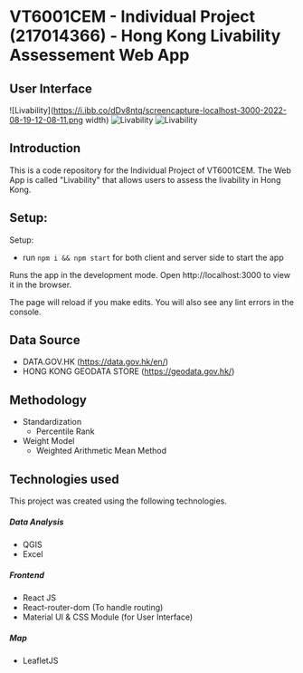 VT6001CEM - Individual Project (217014366) - Hong Kong Livability Assessement Web App
===
## User Interface
![Livability](https://i.ibb.co/dDv8ntq/screencapture-localhost-3000-2022-08-19-12-08-11.png width)  ![Livability](https://i.ibb.co/4F3g53q/screencapture-localhost-3000-2022-08-19-12-16-24.png) ![Livability](https://i.ibb.co/BzDjGts/screencapture-localhost-3000-2022-08-19-12-17-07.png)

## Introduction
This is a code repository for the Individual Project of VT6001CEM.
The Web App is called "Livability" that allows users to assess the livability in Hong Kong.

## Setup:

Setup:
- run ```npm i && npm start``` for both client and server side to start the app

Runs the app in the development mode.
Open http://localhost:3000 to view it in the browser.

The page will reload if you make edits.
You will also see any lint errors in the console.

## Data Source
- DATA.GOV.HK (https://data.gov.hk/en/)
- HONG KONG GEODATA STORE (https://geodata.gov.hk/)

## Methodology
- Standardization
	- Percentile Rank
- Weight Model
	-  Weighted Arithmetic Mean Method

## Technologies used
This project was created using the following technologies.
##### Data Analysis
- QGIS
- Excel

##### Frontend
- React JS
- React-router-dom (To handle routing)
- Material UI & CSS Module (for User Interface)

##### Map
- LeafletJS
